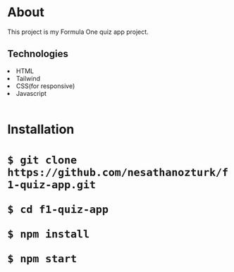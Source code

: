 <h1>About</h1>
<p>This project is my Formula One quiz app project.</p>

<h2>Technologies</h2>

<li>HTML</li>
<li>Tailwind</li>
<li>CSS(for responsive)</li>
<li>Javascript</li>

<br>
<h1>Installation<h1>

 `$ git clone https://github.com/nesathanozturk/f1-quiz-app.git`

 `$ cd f1-quiz-app`
 
 `$ npm install `
 
 `$ npm start`


